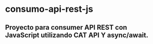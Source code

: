 # consumo-api-rest-js

## Proyecto para consumer API REST con JavaScript utilizando CAT API Y async/await.

